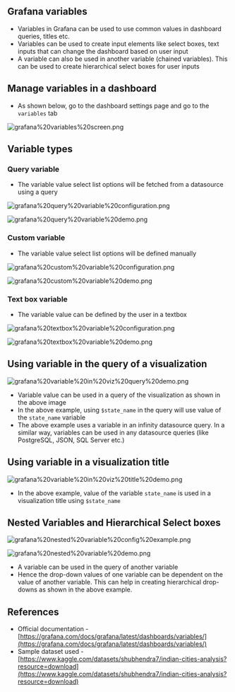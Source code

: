 ## Grafana variables

-   Variables in Grafana can be used to use common values in dashboard queries, titles etc.
-   Variables can be used to create input elements like select boxes, text inputs that can change the dashboard based on user input
-   A variable can also be used in another variable (chained variables). This can be used to create hierarchical select boxes for user inputs

## Manage variables in a dashboard

-   As shown below, go to the dashboard settings page and go to the `variables` tab

![grafana%20variables%20screen.png](https://github.com/nagasudhirpulla/taming_python/blob/master/blog/skills/assets/img/grafana%20variables%20screen.png?raw=true)

## Variable types

### Query variable

-   The variable value select list options will be fetched from a datasource using a query

![grafana%20query%20variable%20configuration.png](https://github.com/nagasudhirpulla/taming_python/blob/master/blog/skills/assets/img/grafana%20query%20variable%20configuration.png?raw=true)

![grafana%20query%20variable%20demo.png](https://github.com/nagasudhirpulla/taming_python/blob/master/blog/skills/assets/img/grafana%20query%20variable%20demo.png?raw=true)

### Custom variable

-   The variable value select list options will be defined manually

![grafana%20custom%20variable%20configuration.png](https://github.com/nagasudhirpulla/taming_python/blob/master/blog/skills/assets/img/grafana%20custom%20variable%20configuration.png?raw=true)

![grafana%20custom%20variable%20demo.png](https://github.com/nagasudhirpulla/taming_python/blob/master/blog/skills/assets/img/grafana%20custom%20variable%20demo.png?raw=true)

### Text box variable

-   The variable value can be defined by the user in a textbox

![grafana%20textbox%20variable%20configuration.png](https://github.com/nagasudhirpulla/taming_python/blob/master/blog/skills/assets/img/grafana%20textbox%20variable%20configuration.png?raw=true)

![grafana%20textbox%20variable%20demo.png](https://github.com/nagasudhirpulla/taming_python/blob/master/blog/skills/assets/img/grafana%20textbox%20variable%20demo.png?raw=true)

## Using variable in the query of a visualization

![grafana%20variable%20in%20viz%20query%20demo.png](https://github.com/nagasudhirpulla/taming_python/blob/master/blog/skills/assets/img/grafana%20variable%20in%20viz%20query%20demo.png?raw=true)

-   Variable value can be used in a query of the visualization as shown in the above image
-   In the above example, using `$state_name` in the query will use value of the `state_name` variable
-   The above example uses a variable in an infinity datasource query. In a similar way, variables can be used in any datasource queries (like PostgreSQL, JSON, SQL Server etc.)

## Using variable in a visualization title

![grafana%20variable%20in%20viz%20title%20demo.png](https://github.com/nagasudhirpulla/taming_python/blob/master/blog/skills/assets/img/grafana%20variable%20in%20viz%20title%20demo.png?raw=true)

-   In the above example, value of the variable `state_name` is used in a visualization title using `$state_name`

## Nested Variables and Hierarchical Select boxes

![grafana%20nested%20variable%20config%20example.png](https://github.com/nagasudhirpulla/taming_python/blob/master/blog/skills/assets/img/grafana%20nested%20variable%20config%20example.png?raw=true)

![grafana%20nested%20variable%20demo.png](https://github.com/nagasudhirpulla/taming_python/blob/master/blog/skills/assets/img/grafana%20nested%20variable%20demo.png?raw=true)

-   A variable can be used in the query of another variable
-   Hence the drop-down values of one variable can be dependent on the value of another variable. This can help in creating hierarchical drop-downs as shown in the above example.

## References

-   Official documentation - [https://grafana.com/docs/grafana/latest/dashboards/variables/](https://grafana.com/docs/grafana/latest/dashboards/variables/)
-   Sample dataset used - [https://www.kaggle.com/datasets/shubhendra7/indian-cities-analysis?resource=download](https://www.kaggle.com/datasets/shubhendra7/indian-cities-analysis?resource=download)
<!--stackedit_data:
eyJoaXN0b3J5IjpbLTIwNzk3MDAxNzksLTEwMDA1NzQ5OTgsMT
YzMDQwNDUwMF19
-->